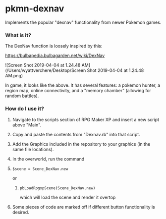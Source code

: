 # pkmn-dexnav
Implements the popular "dexnav" functionality from newer Pokemon games.



### What is it?

The DexNav function is loosely inspired by this:

<https://bulbapedia.bulbagarden.net/wiki/DexNav>

![Screen Shot 2019-04-04 at 1.24.48 AM](/Users/wyattverchere/Desktop/Screen Shot 2019-04-04 at 1.24.48 AM.png)

In game, it looks like the above. It has several features: a pokemon hunter, a region map, online connectivity, and a "memory chamber" (allowing for random battles).

### How do I use it?

1. Navigate to the scripts section of RPG Maker XP and insert a new script above "Main".

2. Copy and paste the contents from "Dexnav.rb" into that script.

3. Add the Graphics included in the repository to your graphics (in the same file locations).

4. In the overworld, run the command 

5. ```
   $scene = Scene_DexNav.new
   ```

   or

   1. ```
      pbLoadRpgxpScene(Scene_DexNav.new)
      ```

      which will load the scene and render it overtop

5. Some pieces of code are marked off if different button functionality is desired.